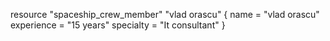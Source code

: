 resource "spaceship_crew_member" "vlad orascu" {
  name        = "vlad orascu"
  experience  = "15 years"
  specialty   = "It consultant"
}